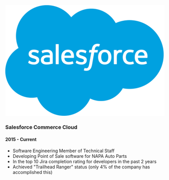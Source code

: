 <div class="well">
  <div class="row">
    <div class="col-md-4">
      <div class="vcenter">
      <img class="img-responsive" src="/assets/sfdc.png" alt="Salesforce">
      </div>
    </div>
    <div class="col-md-8">
      <h3>
          Salesforce Commerce Cloud
      </h3>
      <h4>
        2015 - Current
      </h4>
      <ul class="list-group">
        <li class="list-group-item">
          Software Engineering Member of Technical Staff
        </li>
        <li class="list-group-item">
          Developing Point of Sale software for NAPA Auto Parts
        </li>
        <li class="list-group-item">
          In the top 10 Jira completion rating for developers in the past 2 years
        </li>
        <li class="list-group-item">
          Achieved "Trailhead Ranger" status (only 4% of the company has accomplished this)
        </li>
      </ul>
    </div>
  </div>
</div>
